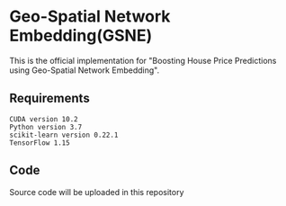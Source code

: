 # Geo-Spatial Network Embedding(GSNE)
This is the official implementation for "Boosting House Price Predictions using Geo-Spatial Network Embedding".
## Requirements
```
CUDA version 10.2
Python version 3.7
scikit-learn version 0.22.1
TensorFlow 1.15
```
## Code
Source code will be uploaded in this repository
